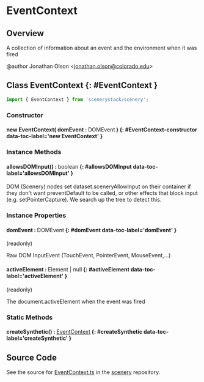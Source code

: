 # EventContext

## Overview

A collection of information about an event and the environment when it was fired

@author Jonathan Olson &lt;jonathan.olson@colorado.edu&gt;

## Class EventContext {: #EventContext }


```js
import { EventContext } from 'scenerystack/scenery';
```
### Constructor

#### new EventContext( domEvent : <span style="font-weight: 400;">DOMEvent</span> ) {: #EventContext-constructor data-toc-label='new EventContext' }

### Instance Methods

#### allowsDOMInput() : <span style="font-weight: 400;"><span style="color: hsla(calc(var(--md-hue) + 180deg),80%,40%,1);">boolean</span></span> {: #allowsDOMInput data-toc-label='allowsDOMInput' }

DOM (Scenery) nodes set dataset.sceneryAllowInput on their container if they don't want preventDefault to be called,
or other effects that block input (e.g. setPointerCapture). We search up the tree to detect this.

### Instance Properties

#### domEvent : <span style="font-weight: 400;">DOMEvent</span> {: #domEvent data-toc-label='domEvent' }

(readonly)

Raw DOM InputEvent (TouchEvent, PointerEvent, MouseEvent,...)

#### activeElement : <span style="font-weight: 400;">Element | <span style="color: hsla(calc(var(--md-hue) + 180deg),80%,40%,1);">null</span></span> {: #activeElement data-toc-label='activeElement' }

(readonly)

The document.activeElement when the event was fired

### Static Methods

#### createSynthetic() : <span style="font-weight: 400;">[EventContext](../scenery/EventContext.md)</span> {: #createSynthetic data-toc-label='createSynthetic' }



## Source Code

See the source for [EventContext.ts](https://github.com/phetsims/scenery/blob/main/js/input/EventContext.ts) in the [scenery](https://github.com/phetsims/scenery) repository.
